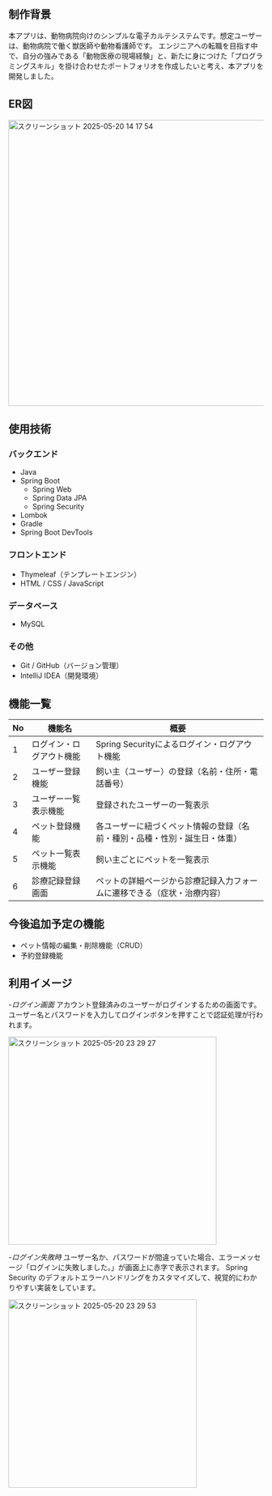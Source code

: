 ## 制作背景
本アプリは、動物病院向けのシンプルな電子カルテシステムです。想定ユーザーは、動物病院で働く獣医師や動物看護師です。
エンジニアへの転職を目指す中で、自分の強みである「動物医療の現場経験」と、新たに身につけた「プログラミングスキル」を掛け合わせたポートフォリオを作成したいと考え、本アプリを開発しました。

## ER図
<img width="565" alt="スクリーンショット 2025-05-20 14 17 54" src="https://github.com/user-attachments/assets/e4a0eea0-fd7c-484c-98f9-c51474b5744e" />

## 使用技術

### バックエンド
- Java 
- Spring Boot 
  - Spring Web
  - Spring Data JPA
  - Spring Security
- Lombok
- Gradle
- Spring Boot DevTools

### フロントエンド
- Thymeleaf（テンプレートエンジン）
- HTML / CSS / JavaScript

### データベース
- MySQL

### その他
- Git / GitHub（バージョン管理）
- IntelliJ IDEA（開発環境）


## 機能一覧

| No | 機能名                     | 概要                                                                 |
|----|----------------------------|----------------------------------------------------------------------|
| 1  | ログイン・ログアウト機能     | Spring Securityによるログイン・ログアウト機能 |
| 2  | ユーザー登録機能             | 飼い主（ユーザー）の登録（名前・住所・電話番号）                     |
| 3  | ユーザー一覧表示機能         | 登録されたユーザーの一覧表示           |
| 4  | ペット登録機能               | 各ユーザーに紐づくペット情報の登録（名前・種別・品種・性別・誕生日・体重） |
| 5  | ペット一覧表示機能           | 飼い主ごとにペットを一覧表示                                         |
| 6  | 診療記録登録画面     | ペットの詳細ページから診療記録入力フォームに遷移できる（症状・治療内容） |


## 今後追加予定の機能

- ペット情報の編集・削除機能（CRUD）
- 予約登録機能

## 利用イメージ
-*ログイン画面*
アカウント登録済みのユーザーがログインするための画面です。
ユーザー名とパスワードを入力してログインボタンを押すことで認証処理が行われます。

<img width="411" alt="スクリーンショット 2025-05-20 23 29 27" src="https://github.com/user-attachments/assets/16cdb7cc-bd2a-4f32-81da-ccb69d73051c" />

-*ログイン失敗時*
ユーザー名か、パスワードが間違っていた場合、エラーメッセージ「ログインに失敗しました。」が画面上に赤字で表示されます。
Spring Security のデフォルトエラーハンドリングをカスタマイズして、視覚的にわかりやすい実装をしています。

<img width="372" alt="スクリーンショット 2025-05-20 23 29 53" src="https://github.com/user-attachments/assets/1e30a09f-5162-43e6-857c-0239b3de9237" />



